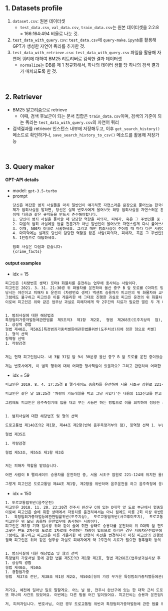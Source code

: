 ## 1. Datasets profile
1. `dataset.csv`: 원본 데이터셋
    - `test_data.csv`, `val_data.csv`, `train_data.csv`는 원본 데이터셋을 2:2:8 = 166:164:494 비율로 나눈 것.
2. `test_data_with_query.csv`: `test_data.csv`에 `query-make.ipynb`를 활용해 GPT가 생성한 자연어 쿼리를 추가한 것.
3. `test_data_with_retrieve.csv`: `test_data_with_query.csv` 파일을 활용해 자연어 쿼리에 대하여 BM25 리트리버로 검색한 결과 데이터셋
    - `normalize`는 DB를 제 1 정규화해서, 하나의 데이터 샘플 당 하나의 검색 결과가 매치되도록 한 것.

<br>

## 2. Retriever
- BM25 알고리즘으로 retrieve
    - 이때, 검색 후보군이 되는 문서 집합은 `train_data.csv`이며, 검색의 기준이 되는 쿼리는 `test_data_with_query.csv`의 자연어 쿼리
- 검색결과를 retriever 인스턴스 내부에 저장해두고, 이후 `get_search_history()` 메소드로 확인하거나, `save_search_history_to_csv()` 메소드를 활용해 저장가능

<br>

## 3. Query maker

#### GPT-API details
- model: `gpt-3.5-turbo`
- prompt
    ```txt
    당신은 복잡한 범죄 사실들을 마치 일반인이 얘기하듯 자연스러운 문장으로 풀어쓰는 한국어 챗봇입니다.
    제가 범죄사실을 말하면, 당신은 실제 변호사에게 물어보듯 해당 범죄사실을 자연스러운 문장으로 풀어쓰세요. 
    이때 다음과 같은 규칙들을 반드시 준수해야합니다.
    1. 당신이 범죄 사실을 풀어쓸 때 담당할 역할을 피의자, 피해자, 혹은 그 주변인물 중 무작위로 정하세요.
    2. 다음의 범죄 사실에을 법률 전문가가 아닌 일반인이 물어보듯 자연스럽게 다시 풀어쓰세요.
    3. 이때, 500자 이내로 서술하세요. 그리고 매번 범죄사실이 주어질 때 마다 다른 사람이 질문하듯 감정, 역할, 말투, 법률 지식 수준 등을 바꿔주세요.
    4. 마지막에는 실제로 당신이 담당한 역할을 맡은 사람(피의자, 피해자, 혹은 그 주변인물)이 변호사에게 해당 범죄의 경우 어떤 법령에 의해서 처벌을 받는지 법률상담을 요청하는 다양한 질문들을 덧붙여주세요. 
    5. 1인칭으로 대답하세요.

    범죄 사실은 다음과 같습니다:
    {crime_facts}
    ```


#### output examples
- idx = 15
```txt
피고인은 (차량번호 생략) 포터Ⅱ 화물차를 운전하는 업무에 종사하는 사람이다.
피고인은 2021. 3. 31. 21:30경 위 화물차를 운전하여 울산 중구 B 앞 도로를 C아파트 방면에서 D아파트 방면으로 진행하였다.
당시는 야간이고 피해자 E 운전의 (차량번호 생략) 엑센트 승용차가 피고인의 위 화물차와 교행 중이었으므로 자동차를 운전하는 업무에 종사하는 사람에게는 속도를 줄이고 조향 및 제동장치를 제대로 조작하여 안전하게 운전하여야 할 업무상 주의의무가  있었다.
그럼에도 불구하고 피고인은 이를 게을리한 채 그대로 진행한 과실로 피고인 운전의 위 화물차 좌측 뒤 부분으로 위 피해자 운전의 엑센트 승용차 좌측 뒤 부분을 들이받았다.
이로써 피고인은 위와 같은 업무상 과실로 피해자에게 약 2주간의 치료가 필요한 열린 두 개 내 상처가 없는 진탕의 상해를 입게 함과 동시에 위 엑센트 승용차를 약 572,916원의 수리비가 들 정도로 손괴하였음에도 즉시 정차하여 피해자를 구호하는 등의 필요한 조치를 취하지 아니하고 그대로 도주하였다.


1. 범죄사실에 대한 해당법조
특정범죄가중처벌등에관한법률  제5조의3  제1항  제2호,  형법  제268조(도주치상의  점), 도로교통법 제148조, 제54조 제1항(사고 후 미조치의 점)
1. 상상적 경합
형법 제40조, 제50조[특정범죄가중처벌등에관한법률위반(도주치상)죄에 정한 형으로 처벌]
1. 형의 선택
징역형 선택
1. 작량감경


저는 현재 피고인입니다. 내 3월 31일 밤 9시 30분경 울산 중구 B 앞 도로를 운전 중이었습니다. 그때 피해자 E 운전의 엑센트 승용차와 교행 중이었는데, 업무상 주의 의무를 내게 주었으므로 속도를 줄이고 안전운전을 해야 했어요. 그런데 내가 안전조치를 취하지 않고, 그대로 진행하다가 엑센트 승용차를 들이받아 손해를 입히게 되었어요. 이 사고로 피해자는 상해를 입고 약 2주동안 치료를 받아야 했고, 엑센트 승용차도 수리비가 많이 들 정도로 손상을 입었어요. 하지만 나는 곧바로 정차하거나 구호 조치를 하지 않고 도주했습니다. 

저는 변호사에게, 이 범죄 행위에 대해 어떠한 형사책임이 있을까요? 그리고 관련하여 어떠한 법률적인 처벌을 받을 수 있는지 궁금합니다. 또한, 제가 이 사고로 인한 손해를 배상해야 할 의무가 있는지도 알고 싶습니다.
```


- idx = 59
```txt
피고인은 2019. 8. 4. 17:35경 B 팰리세이드 승용차를 운전하여 서울 서초구 잠원로 221-124에 있는 올림픽대로 편도 4차로 도로의 1차로 도로를 진행하던 중 위 승용차를 정차한 채 수면을 하였다.

피고인은 같은 날 18:25경 '차량이 가드레일을 박고 그냥 서있다'는 내용의 112신고를 받고 출동한 서울서초경찰서 소속 경장 C, 순경 D으로부터 말을 더듬거리고 비틀거리며 얼굴이 약간 홍조를 띄면서 입에서 술 냄새가 약간 나는 등 음주운전을 하였다고 의심할 만한 상당한 이유가 있어 3회에 걸쳐 음주측정기에 입김을 불어넣는 방법으로 음주측정에 응할 것을 요구받았다.

그럼에도 피고인은 음주측정기에 입을 대고 부는 시늉만 하는 방법으로 이를 회피하여 정당한 사유 없이 경찰공무원의 음주측정요구에 응하지 아니하여 2회 이상 도로교통법 제44조 제1항, 제2항을 위반하였다.


1. 범죄사실에 대한 해당법조 및 형의 선택

도로교통법 제148조의2 제1항, 제44조 제2항(반복 음주측정거부의 점), 징역형 선택 1. 누범가중

형법 제35조

1. 작량감경

형법 제53조, 제55조 제1항 제3호


저는 피해자 역할을 맡았습니다.

어떤 사람이 B 팰리세이드 승용차를 운전하던 중, 서울 서초구 잠원로 221-124에 위치한 올림픽대로 편도 4차로 도로의 1차로에서 차를 정차하고 수면을 취했어요. 이후 같은 날에 경찰관들이 '차량이 가드레일을 박고 그냥 서있다'는 신고를 받아 출동했고, 피고인이 음주측정에 응하지 않아 음주운전을 의심하게 되었어요. 경찰관들이 3회에 걸쳐 음주측정기로 측정을 시도했지만, 피고인은 입을 갖다대는 듯한 행동만 하고 실제로 측정에 응하지 않았죠.

그렇게 피고인은 도로교통법 제44조 제1항, 제2항을 위반하며 음주운전을 하고 음주측정에 응하지 않았습니다. 이에 대해 변호사님, 이러한 행위들이 어떻게 처벌될 수 있는지 궁금합니다. 법률상담 부탁드립니다.
```

- idx = 150
```txt
1. 도로교통법위반(음주운전)
피고인은 2018. 11. 20. 23:20경 전주시 완산구 C에 있는 D대학 앞 도로 부근에서 혈중알콜농도 0.123%의 술에 취한 상태로 E 모닝 승용차를 운전하였다.
이로써 피고인은 술에 취한 상태에서 자동차를 운전하여서는 아니 됨에도 이를 2회 이상 위반한 사람으로서 다시 술에 취한 상태로 자동차를 운전하였다.
1.  특정범죄가중처벌등에관한법률위반(도주치상),  도로교통법위반(사고후미조치),  도로교통법위반
피고인은 위 모닝 승용차 운전업무에 종사하는 사람이다.
피고인은 제1항 기재 일시경 위와 같이 술에 취한 상태로 승용차를 운전하여 위 D대학 앞 편도 2차로에서 주차된 피고인의 차량을 주행차로에 진입시키기 위해  2차로에서 1차로로 차선을 변경하게 되었다.
그곳은 편도 2차선의 도로로 1차로에 주행하는 차량이 있으므로 이러한 경우 자동차운전업무에 종사하는 사람에게는 후방을 잘 살피고 미리 방향지시등을 작동하여 다른 차량들에게 진로변경을 미리 알리며 조향 및 제동장치를 정확하게 조작하여 사고를 미연에 방지하여야 할 업무상의 주의의무가 있었다.
그럼에도 불구하고 피고인은 이를 게을리한 채 만연히 차선을 변경하다가 마침 피고인의 진행방향 1차선에서 직진하던 피해자 F(66세) 운전의 G 아우디 Q5 승용차 조수석 앞 범퍼부분을 피고인의 차량 운전석 앞 범퍼부분으로 충격하였다.
결국 피고인은 위와 같은 업무상 과실로 피해자에게 약 2주간의 치료가 필요한 경추염좌 등의 상해를 입게 함과 동시에 앞 범퍼 교환 등 수리비 9,878,110원 상당이 들도록 피해 차량을 손괴하고도 피해자를 구호하는 등 필요한 조치를 취하지 아니하고 그대로 도주하였다.


1. 범죄사실에 대한 해당법조 및 형의 선택
특정범죄 가중처벌 등에 관한 법률 제5조의3 제1항 제2호, 형법 제268조(업무상과실치상 후 도주의 점), 구 도로교통법(2018. 12. 24. 법률 제16037호로 개정되기 전의 것) 제148조의2 제1항 제1호, 제44조 제1항(음주운전의 점), 도로교통법 제151조(과실재물손괴의 점), 도로교통법 제148조, 제54조 제1항(손괴 후 미조치의 점)
1. 상상적 경합
형법 제40조, 제50조
1. 경합범가중
형법  제37조 전단, 제38조 제1항 제2호, 제50조[형이 가장 무거운 특정범죄가중처벌등에관한법률위반(도주치상)죄에 정한 형에 위 각 죄의 장기형을 합산한 범위 내에서 경합범가중]


저기요, 예전에 일어난 일로 말할게요. 어느 날 밤, 전주시 완산구에 있는 한 대학 근처 도로에서 일이 있었어요. 약속 시간이었던 밤 11시 20분쯤 되던 시간에, 혈중알콜농도가 0.123%로 술에 취한 상태인 분이라는 피고인이 E 모닝 승용차를 운전했어요. 요즘은 술에 취한 채로 차를 몰면 안 된다는 법이 있잖아요. 근데 피고인씨는 이미 두 번 이상 그 법을 어겼다가 술에 취한 채로 또 차를 몰아버렸어요.
또 하나의 사건도 있었어요. 이번에는 다른 법을 어긴 일이었어요. 피고인씨는 승용차 운전업무를 하는 일을 했지만, 승용차를 몰면서 사고를 낸 후에 책임을 회피했어요. 차선 변경할 때 주의를 기울여야 하는데, 그런 주의를 하지 않고 만연하게 차선을 변경해서 피해를 입히게 됐어요. 피해자는 경추염좌 등의 상해를 입고 치료를 받아야 했고, 차량도 수리비를 9,878,110원을 들여야 했어요. 그런데 피고인씨는 이런 상황에서 피해자를 구호하지 않고 도주했습니다. 이렇게 피해를 입히고 상대를 도망가는 행동을 한 것이죠.

저, 피의자입니다. 변호사님, 이런 경우 도로교통법 위반과 특정범죄가중처벌등에 관한 법률 위반이 저게 어떤 형사 처벌을 받게 되나요? 법률적인 대처 방안을 알려주시면 감사하겠습니다.

```